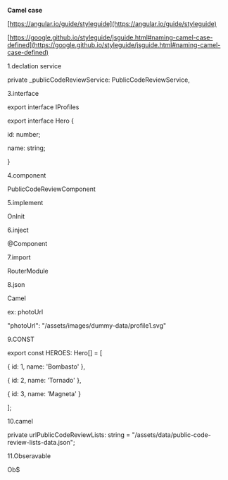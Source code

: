**Camel case**

[https://angular.io/guide/styleguide](https://angular.io/guide/styleguide)

[https://google.github.io/styleguide/jsguide.html#naming-camel-case-defined](https://google.github.io/styleguide/jsguide.html#naming-camel-case-defined)

1.declation service

private _publicCodeReviewService: PublicCodeReviewService,

3.interface

export interface IProfiles

export interface Hero {

id: number;

name: string;

}

4.component

PublicCodeReviewComponent

5.implement

OnInit

6.inject

@Component

7.import

RouterModule

8.json

Camel

ex: photoUrl

"photoUrl": "/assets/images/dummy-data/profile1.svg"

9.CONST

export const HEROES: Hero[] = [

{ id: 1, name: 'Bombasto' },

{ id: 2, name: 'Tornado' },

{ id: 3, name: 'Magneta' }

];

10.camel

private urlPublicCodeReviewLists: string = "/assets/data/public-code-review-lists-data.json";

11.Obseravable

Ob$
